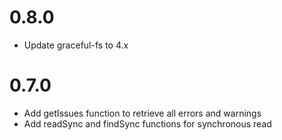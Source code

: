# 0.8.0

- Update graceful-fs to 4.x

# 0.7.0

- Add getIssues function to retrieve all errors and warnings
- Add readSync and findSync functions for synchronous read
